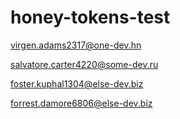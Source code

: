# honey-tokens-test

virgen.adams2317@one-dev.hn

salvatore.carter4220@some-dev.ru

foster.kuphal1304@else-dev.biz

forrest.damore6806@else-dev.biz
